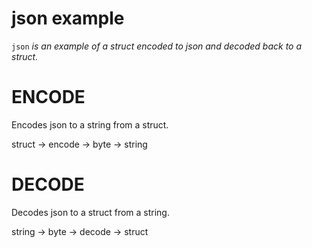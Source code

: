 
# json example

`json` _is an example of a struct encoded to json and decoded
back to a struct._

# ENCODE

Encodes json to a string from a struct.

struct -> encode -> byte -> string

# DECODE

Decodes json to a struct from a string.

string -> byte -> decode -> struct
